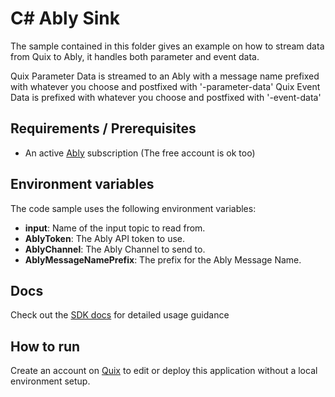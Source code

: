 # C# Ably Sink

The sample contained in this folder gives an example on how to stream data from Quix to Ably, it handles both parameter and event data.

Quix Parameter Data is streamed to an Ably with a message name prefixed with whatever you choose and postfixed with '-parameter-data'
Quix Event Data is prefixed with whatever you choose and postfixed with '-event-data'

## Requirements / Prerequisites
 - An active [Ably](https://ably.com/) subscription (The free account is ok too)

## Environment variables

The code sample uses the following environment variables:

- **input**: Name of the input topic to read from.
- **AblyToken**: The Ably API token to use.
- **AblyChannel**: The Ably Channel to send to.
- **AblyMessageNamePrefix**: The prefix for the Ably Message Name.

## Docs
Check out the [SDK docs](https://docs.quix.io/sdk-intro.html) for detailed usage guidance

## How to run
Create an account on [Quix](https://portal.platform.quix.ai/self-sign-up?xlink=github) to edit or deploy this application without a local environment setup.
